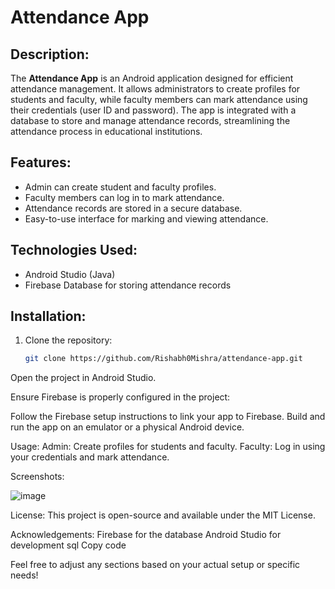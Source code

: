 # Attendance App

## Description:
The **Attendance App** is an Android application designed for efficient attendance management. It allows administrators to create profiles for students and faculty, while faculty members can mark attendance using their credentials (user ID and password). The app is integrated with a database to store and manage attendance records, streamlining the attendance process in educational institutions.

## Features:
- Admin can create student and faculty profiles.
- Faculty members can log in to mark attendance.
- Attendance records are stored in a secure database.
- Easy-to-use interface for marking and viewing attendance.
  
## Technologies Used:
- Android Studio (Java)
- Firebase Database for storing attendance records

## Installation:

1. Clone the repository:
   ```bash
   git clone https://github.com/Rishabh0Mishra/attendance-app.git
Open the project in Android Studio.

Ensure Firebase is properly configured in the project:

Follow the Firebase setup instructions to link your app to Firebase.
Build and run the app on an emulator or a physical Android device.

Usage:
Admin: Create profiles for students and faculty.
Faculty: Log in using your credentials and mark attendance.

Screenshots:
  

  

  

  
  
 
![image](https://github.com/user-attachments/assets/71cd9ac1-4613-4c89-81fe-8648ccf06e86)


License:
This project is open-source and available under the MIT License.

Acknowledgements:
Firebase for the database
Android Studio for development
sql
Copy code

Feel free to adjust any sections based on your actual setup or specific needs!
